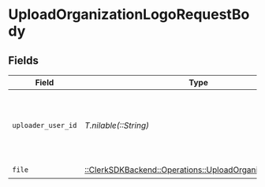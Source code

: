 # UploadOrganizationLogoRequestBody


## Fields

| Field                                                                                                              | Type                                                                                                               | Required                                                                                                           | Description                                                                                                        |
| ------------------------------------------------------------------------------------------------------------------ | ------------------------------------------------------------------------------------------------------------------ | ------------------------------------------------------------------------------------------------------------------ | ------------------------------------------------------------------------------------------------------------------ |
| `uploader_user_id`                                                                                                 | *T.nilable(::String)*                                                                                              | :heavy_minus_sign:                                                                                                 | The ID of the user that will be credited with the image upload.                                                    |
| `file`                                                                                                             | [::ClerkSDKBackend::Operations::UploadOrganizationLogoFile](../../models/operations/uploadorganizationlogofile.md) | :heavy_check_mark:                                                                                                 | N/A                                                                                                                |